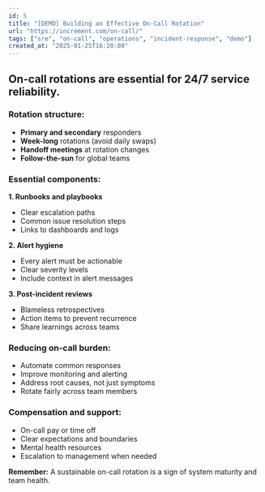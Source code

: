 ```yaml
---
id: 5
title: "[DEMO] Building an Effective On-Call Rotation"
url: "https://increment.com/on-call/"
tags: ["sre", "on-call", "operations", "incident-response", "demo"]
created_at: "2025-01-25T16:20:00"
---
```


## On-call rotations are essential for 24/7 service reliability.

### Rotation structure:
- **Primary and secondary** responders
- **Week-long** rotations (avoid daily swaps)
- **Handoff meetings** at rotation changes
- **Follow-the-sun** for global teams

### Essential components:

**1. Runbooks and playbooks**
- Clear escalation paths
- Common issue resolution steps
- Links to dashboards and logs

**2. Alert hygiene**
- Every alert must be actionable
- Clear severity levels
- Include context in alert messages

**3. Post-incident reviews**
- Blameless retrospectives
- Action items to prevent recurrence
- Share learnings across teams

### Reducing on-call burden:
- Automate common responses
- Improve monitoring and alerting
- Address root causes, not just symptoms
- Rotate fairly across team members

### Compensation and support:
- On-call pay or time off
- Clear expectations and boundaries
- Mental health resources
- Escalation to management when needed

**Remember:** A sustainable on-call rotation is a sign of system maturity and team health.
